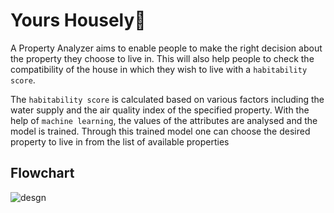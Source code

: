 # Yours Housely🏡

A Property Analyzer aims to enable people to make the right decision about the property they choose to live in. This will also help people to check the compatibility of the house in which they wish to live with a `habitability score`.

The `habitability score` is calculated based on various factors including the water supply and the air quality index of the specified property. With the help of `machine learning`, the values of the attributes are analysed and the model is trained. Through this trained model one can choose the desired property to live in from the list of available properties

## Flowchart
![desgn](https://user-images.githubusercontent.com/64630313/206911256-d3de0851-46b3-4212-a409-198c4bae2cb9.png)

